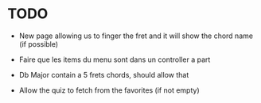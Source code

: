TODO
====

- New page allowing us to finger the fret and it will show the chord name (if possible)

- Faire que les items du menu sont dans un controller a part 

- Db Major contain a 5 frets chords, should allow that

- Allow the quiz to fetch from the favorites (if not empty)
